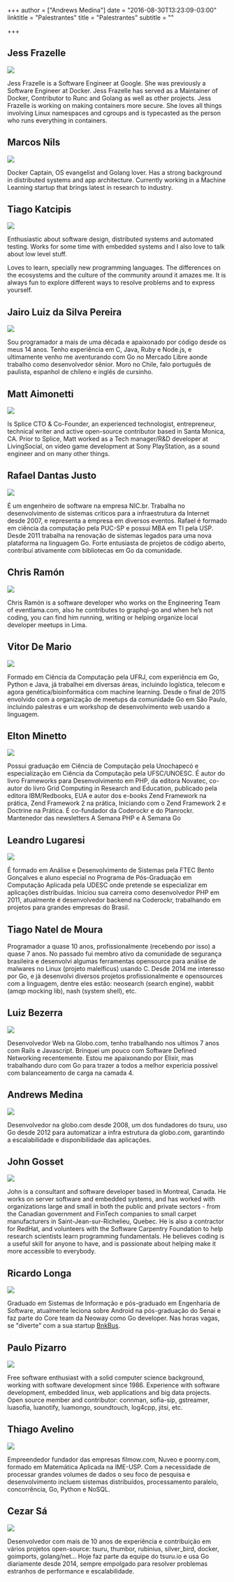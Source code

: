
+++
author = ["Andrews Medina"]
date = "2016-08-30T13:23:09-03:00"
linktitle = "Palestrantes"
title = "Palestrantes"
subtitle = ""

+++

## Jess Frazelle

![](/images/speakers/jessfraz.jpg)

  Jess Frazelle is a Software Engineer at Google. She was previously a Software Engineer at Docker. Jess Frazelle has served as a Maintainer of Docker, Contributor to Runc and Golang as well as other projects. Jess Frazelle is working on making containers more secure. She loves all things involving Linux namespaces and cgroups and is typecasted as the person who runs everything in containers.

## Marcos Nils

![](/images/speakers/marcos-nils.jpg)

Docker Captain, OS evangelist and Golang lover. Has a strong background in distributed systems and app architecture. Currently working in a Machine Learning startup that brings latest in research to industry.

## Tiago Katcipis

![](/images/speakers/tiago-katcipis.jpg)

Enthusiastic about software design, distributed systems and automated testing. Works for some time with embedded systems and I also love to talk about low level stuff.

Loves to learn, specially new programming languages. The differences on the ecosystems and the culture of the community around it amazes me. It is always fun to explore different ways to resolve problems and to express yourself.

## Jairo Luiz da Silva Pereira

![](/images/speakers/jairo-pereira.jpg)

Sou programador a mais de uma década e apaixonado por código desde os meus 14 anos. Tenho experiência em C, Java, Ruby e Node.js, e ultimamente venho me aventurando com Go no Mercado Libre aonde trabalho como desenvolvedor sênior. Moro no Chile, falo português de paulista, espanhol de chileno e inglês de cursinho.

## Matt Aimonetti

![](/images/speakers/matt-aimonetti.jpg)

Is Splice CTO & Co-Founder, an experienced technologist, entrepreneur, technical writer and active open-source contributor based in Santa Monica, CA. Prior to Splice, Matt worked as a Tech manager/R&D developer at LivingSocial, on video game development at Sony PlayStation, as a sound engineer and on many other things.

## Rafael Dantas Justo

![](/images/speakers/rafael-justo.jpg)

É um engenheiro de software na empresa NIC.br. Trabalha no desenvolvimento de sistemas críticos para a infraestrutura da Internet desde 2007, e representa a empresa em diversos eventos. Rafael é formado em ciência da computação pela PUC-SP e possui MBA em TI pela USP. Desde 2011 trabalha na renovação de sistemas legados para uma nova plataforma na linguagem Go. Forte entusiasta de projetos de código aberto, contribuí ativamente com bibliotecas em Go da comunidade.

## Chris Ramón

![](/images/speakers/chris-ramon.jpg)

Chris Ramón is a software developer who works on the Engineering Team of eventlama.com, also he contributes to graphql-go and when he’s not coding, you can find him running, writing or helping organize local developer meetups in Lima.

## Vitor De Mario

![](/images/speakers/vitor-de-mario.jpg)

Formado em Ciência da Computação pela UFRJ, com experiência em Go, Python e Java, já trabalhei em diversas áreas, incluindo logística, telecom e agora genética/bioinformática com machine learning. Desde o final de 2015 envolvido com a organização de meetups da comunidade Go em São Paulo, incluindo palestras e um workshop de desenvolvimento web usando a linguagem.

## Elton Minetto

![](/images/speakers/elton-minetto.jpg)

Possui graduação em Ciência de Computação pela Unochapecó e especialização em Ciência da Computação pela UFSC/UNOESC. É autor do livro Frameworks para Desenvolvimento em PHP, da editora Novatec, co-autor do livro Grid Computing in Research and Education, publicado pela editora IBM/Redbooks, EUA e autor dos e-books Zend Framework na prática, Zend Framework 2 na prática, Iniciando com o Zend Framework 2 e Doctrine na Prática. É co-fundador da Coderockr e do Planrockr. Mantenedor das newsletters A Semana PHP e A Semana Go

## Leandro Lugaresi

![](/images/speakers/leandro-lugaresi.jpg)

É formado em Análise e Desenvolvimento de Sistemas pela FTEC Bento Gonçalves e aluno especial no Programa de Pós-Graduação em Computação Aplicada pela UDESC onde pretende se especializar em aplicações distribuídas. Iniciou sua carreira como desenvolvedor PHP em 2011, atualmente é desenvolvedor backend na Coderockr, trabalhando em projetos para grandes empresas do Brasil.

## Tiago Natel de Moura

Programador a quase 10 anos, profissionalmente (recebendo por isso) a quase 7 anos. No passado fui membro ativo da comunidade de segurança brasileira e desenvolvi algumas ferramentas opensource para análise de malwares no Linux (projeto malelficus) usando C. Desde 2014 me interesso por Go, e já desenvolvi diversos projetos profissionalmente e opensources com a linguagem, dentre eles estão: neosearch (search engine), wabbit (amqp mocking lib), nash (system shell), etc.

## Luiz Bezerra

![](/images/speakers/luiz-bezerra.jpg)

Desenvolvedor Web na Globo.com, tenho trabalhando nos ultimos 7 anos com Rails e Javascript. Brinquei um pouco com Software Defined Networking recentemente. Estou me apaixonando por Elixir, mas trabalhando duro com Go para trazer a todos a melhor expericia possivel com balanceamento de carga na camada 4.

## Andrews Medina

![](/images/speakers/andrews-medina.jpg)

Desenvolvedor na globo.com desde 2008, um dos fundadores do tsuru, uso Go desde 2012 para automatizar a infra estrutura da globo.com, garantindo a escalabilidade e disponibilidade das aplicações.

## John Gosset

![](/images/speakers/john-gosset.jpg)

John is a consultant and software developer based in Montreal, Canada. He works on server software and embedded systems, and has worked with organizations large and small in both the public and private sectors - from the Canadian government and FinTech companies to small carpet manufacturers in Saint-Jean-sur-Richelieu, Quebec. He is also a contractor for RedHat, and volunteers with the Software Carpentry Foundation to help research scientists learn programming fundamentals. He believes coding is a useful skill for anyone to have, and is passionate about helping make it more accessible to everybody.

## Ricardo Longa

![](/images/speakers/ricardo-longa.jpg)

Graduado em Sistemas de Informação e pós-graduado em Engenharia de Software, atualmente leciona sobre Android na pós-graduação do Senai e faz parte do Core team da Neoway como Go developer. Nas horas vagas, se "diverte" com a sua startup [BnkBus](http://www.bnkbus.com).

## Paulo Pizarro

![](/images/speakers/paulo-pizarro.jpg)

Free software enthusiast with a solid computer science background, working with software development since 1986. Experience with software development, embedded linux, web applications and big data projects. Open source member and contributor: connman, sofia-sip, gstreamer, luasofia, luanotify, luamongo, soundtouch, log4cpp, jitsi, etc.

## Thiago Avelino

![](/images/speakers/avelino.jpg)

Empreendedor fundador das empresas filmow.com, Nuveo e poorny.com, formado em Matemática Aplicada na IME-USP. Com a necessidade de processar grandes volumes de dados o seu foco de pesquisa e desenvolvimento incluem sistemas distribuídos, processamento paralelo, concorrência, Go, Python e NoSQL.

## Cezar Sá

![](/images/speakers/cezar-sa.jpg)

Desenvolvedor com mais de 10 anos de experiência e contribuição em vários projetos open-source: tsuru, thumbor, rubinius, silver_bird, docker, goimports, golang/net... Hoje faz parte da equipe do tsuru.io e usa Go diariamente desde 2014, sempre empolgado para resolver problemas estranhos de performance e escalabilidade.
